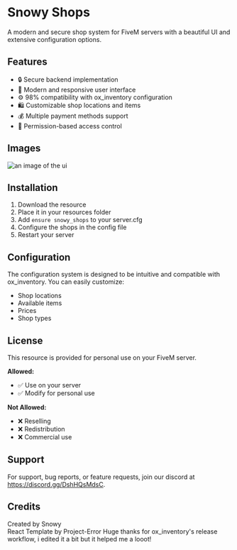 # Snowy Shops

A modern and secure shop system for FiveM servers with a beautiful UI and extensive configuration options.

## Features

- 🔒 Secure backend implementation
- 🎨 Modern and responsive user interface
- ⚙️ 98% compatibility with ox_inventory configuration
- 🛍️ Customizable shop locations and items
- 💰 Multiple payment methods support
- 🔐 Permission-based access control

## Images
![an image of the ui](https://github.com/user-attachments/assets/6a716aa3-7078-407a-bc36-257046ac7657)



## Installation

1. Download the resource
2. Place it in your resources folder
3. Add `ensure snowy_shops` to your server.cfg
4. Configure the shops in the config file
5. Restart your server

## Configuration

The configuration system is designed to be intuitive and compatible with ox_inventory. You can easily customize:

- Shop locations
- Available items
- Prices
- Shop types

## License

This resource is provided for personal use on your FiveM server.

**Allowed:**
- ✅ Use on your server
- ✅ Modify for personal use

**Not Allowed:**
- ❌ Reselling
- ❌ Redistribution
- ❌ Commercial use

## Support

For support, bug reports, or feature requests, join our discord at https://discord.gg/DshHQsMdsC.

## Credits

Created by Snowy<br />
React Template by Project-Error
Huge thanks for ox_inventory's release workflow, i edited it a bit but it helped me a looot!

